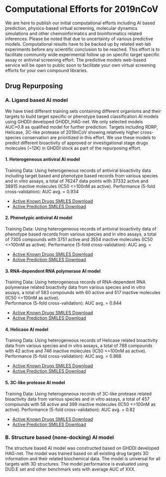 # Computational Efforts for 2019nCoV

We are here to publish our initial computational efforts including AI based prediction, physics-based virtual screening, molecular dynamics simulations and other chemoinformatics and bioinformatics related inferences. Please be noted that due to uncertainty of various predictive models. Computational results have to be backed up by related wet-lab experiments before any scientific conclusion to be reached. This effort is to facilitate community wide experimental follow up on specific target specific assay or antiviral screening effort. The predictive models web-based service will be open to public soon to facilitate your own virtual screening efforts for your own compound libraries. 

## Drug Repurposing 

### A. Ligand based AI model

We have tried different training sets containing different organisms and their targets to build target specific or phenotype based classification AI models using GHDDI developed GHDDI_HAG-net. We only selected models AUC>0.8 as qualified model for further prediction. Targets including RDRP, Helicase, 3C-like protease of 2019nCoV showing relatively higher cross-species conservation are prioritized in this effort.  We use these models to predict different bioactivity of approved or investigational stage drugs molecules (~12K) in GHDDI stock as part of the repurposing effort. 

#### 1. Heterogeneous antiviral AI model
Training Data: Using heterogeneous records of antiviral bioactivity data including target based and phenotype based records from various species and in vitro assays, a total of 76247 data points with 37332 active and 38915 inactive molecules (IC50 <=100nM as active). 
Performance (5-fold cross-validation): AUC avg. = 0.934

* [Active Known Drugs SMILES Download](https://ghddiai.oss-cn-zhangjiakou.aliyuncs.com/file/AKD_ViralMix.xlsx )
* [Active Prediction SMILES Download](https://ghddiai.oss-cn-zhangjiakou.aliyuncs.com/file/x)

#### 2. Phenotypic antiviral AI model
Training Data: Using heterogeneous records of antiviral bioactivity data of phenotype based records from various species and in vitro assays, a total of 7305 compounds with 3751 active and 3554 inactive molecules (IC50 <=100nM as active). 
Performance (5-fold cross-validation): AUC avg. = 

* [Active Known Drugs SMILES Download](https://ghddiai.oss-cn-zhangjiakou.aliyuncs.com/file/AKD_ViralPhe.xlsx)
* [Active Prediction SMILES Download](https://ghddiai.oss-cn-zhangjiakou.aliyuncs.com/file/x)

#### 3. RNA-dependent RNA polymerase AI model
Training Data: Using heterogeneous records of RNA-dependent RNA polymerase related bioactivity data from various species and in vitro assays, a total of 583 compounds with 60 active and 517 inactive molecules (IC50 <=100nM as active).  
Performance (5-fold cross-validation): AUC avg. = 0.844 

* [Active Known Drugs SMILES Download](https://ghddiai.oss-cn-zhangjiakou.aliyuncs.com/file/AKD_RdRP.xlsx)
* [Active Prediction SMILES Download](https://ghddiai.oss-cn-zhangjiakou.aliyuncs.com/file/x)

#### 4. Helicase AI model
Training Data: Using heterogeneous records of Helicase related bioactivity data from various species and in vitro assays, a total of 788 compounds with 42 active and 746 inactive molecules (IC50 <=100nM as active). 
Performance (5-fold cross-validation): AUC avg. = 0.868

* [Active Known Drugs SMILES Download](https://ghddiai.oss-cn-zhangjiakou.aliyuncs.com/file/AKD_helicase.xlsx)
* [Active Prediction SMILES Download](https://ghddiai.oss-cn-zhangjiakou.aliyuncs.com/file/x)

#### 5. 3C-like protease AI model 
Training Data: Using heterogeneous records of 3C-like protease related bioactivity data from various species and in vitro assays, a total of 457 compounds with 58 active and 399 inactive molecules (IC50 <=100nM as active). 
Performance (5-fold cross-validation): AUC avg. = 0.82 

* [Active Known Drugs SMILES Download](https://ghddiai.oss-cn-zhangjiakou.aliyuncs.com/file/AKD_3CL.xlsx)
* [Active Prediction SMILES Download](https://ghddiai.oss-cn-zhangjiakou.aliyuncs.com/file/x)


### B. Structure based (none-docking) AI model
The structure based AI model was constructed based on GHDDI developed HAG-net. The model was trained based on all existing drug targets 3D information and their related biochemical data. The model is universal for all targets with 3D structures. The model performance is evaluated using DUD.E set and other benchmark sets with average AUC of XXX.



